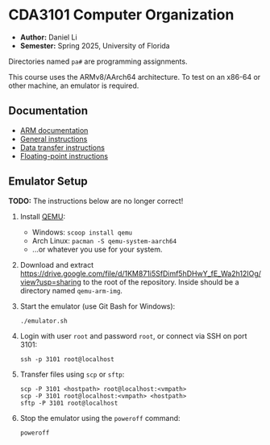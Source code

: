 # CDA3101 Computer Organization

- **Author:** Daniel Li
- **Semester:** Spring 2025, University of Florida

Directories named `pa#` are programming assignments.

This course uses the ARMv8/AArch64 architecture. To test on an x86-64 or other
machine, an emulator is required.

## Documentation

- [ARM documentation](https://developer.arm.com/documentation)
- [General instructions](https://developer.arm.com/documentation/dui0801/l/A64-General-Instructions/A64-instructions-in-alphabetical-order)
- [Data transfer instructions](https://developer.arm.com/documentation/dui0801/l/A64-Data-Transfer-Instructions/A64-data-transfer-instructions-in-alphabetical-order)
- [Floating-point instructions](https://developer.arm.com/documentation/dui0801/l/A64-Floating-point-Instructions/A64-floating-point-instructions-in-alphabetical-order)

## Emulator Setup

**TODO:** The instructions below are no longer correct!

 1. Install [QEMU](https://www.qemu.org):

    - Windows: `scoop install qemu`
    - Arch Linux: `pacman -S qemu-system-aarch64`
    - ...or whatever you use for your system.

 2. Download and extract
    <https://drive.google.com/file/d/1KM871i5SfDimf5hDHwY_fE_Wa2h12IOg/view?usp=sharing>
    to the root of the repository. Inside should be a directory named
    `qemu-arm-img`.

 3. Start the emulator (use Git Bash for Windows):

    ```
    ./emulator.sh
    ```

 4. Login with user `root` and password `root`, or connect via SSH on port 3101:

    ```
    ssh -p 3101 root@localhost
    ```

 5. Transfer files using `scp` or `sftp`:

    ```
    scp -P 3101 <hostpath> root@localhost:<vmpath>
    scp -P 3101 root@localhost:<vmpath> <hostpath>
    sftp -P 3101 root@localhost
    ```

 6. Stop the emulator using the `poweroff` command:

    ```
    poweroff
    ```
